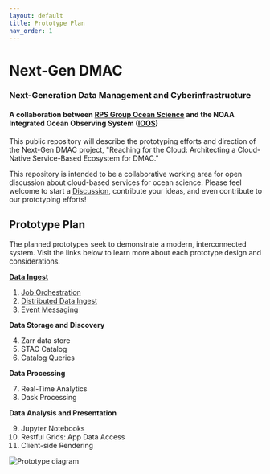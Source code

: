 ```yaml
---
layout: default
title: Prototype Plan
nav_order: 1
---
```


# Next-Gen DMAC
### Next-Generation Data Management and Cyberinfrastructure
#### A collaboration between [RPS Group Ocean Science](https://www.rpsgroup.com/services/oceans-and-coastal/) and the NOAA Integrated Ocean Observing System ([IOOS](https://ioos.noaa.gov/))
This public repository will describe the prototyping efforts and direction of the Next-Gen DMAC project, "Reaching for the Cloud: Architecting a Cloud-Native Service-Based Ecosystem for DMAC."

This repository is intended to be a collaborative working area for open discussion about cloud-based services for ocean science. Please feel welcome to start a [Discussion](https://github.com/asascience-open/nextgen-dmac/discussions), contribute your ideas, and even contribute to our prototyping efforts!

## Prototype Plan

The planned prototypes seek to demonstrate a modern, interconnected system. Visit the links below to learn more about each prototype design and considerations.

**[Data Ingest](ingest/ingest.md)**

1. [Job Orchestration](ingest/orchestration.md)
2. [Distributed Data Ingest](ingest/distributed.md)
3. [Event Messaging](ingest/events.md)

**Data Storage and Discovery**

<ol start="4">
<li>Zarr data store</li>
<li>STAC Catalog</li>
<li>Catalog Queries</li>
</ol>

**Data Processing**

<ol start="7">
<li>Real-Time Analytics</li>
<li>Dask Processing</li>
</ol>

**Data Analysis and Presentation**

<ol start="9">
<li>Jupyter Notebooks</li>
<li>Restful Grids: App Data Access</li>
<li>Client-side Rendering</li>
</ol>

![Prototype diagram](/assets/prototype-diagram.png)
